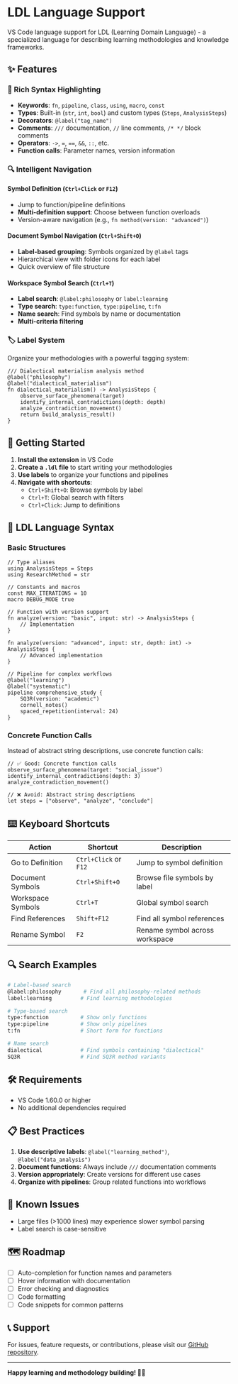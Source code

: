 # LDL Language Support

VS Code language support for LDL (Learning Domain Language) - a specialized language for describing learning methodologies and knowledge frameworks.

## ✨ Features

### 🎨 Rich Syntax Highlighting
- **Keywords**: `fn`, `pipeline`, `class`, `using`, `macro`, `const`
- **Types**: Built-in (`str`, `int`, `bool`) and custom types (`Steps`, `AnalysisSteps`)
- **Decorators**: `@label("tag_name")`
- **Comments**: `///` documentation, `//` line comments, `/* */` block comments
- **Operators**: `->`, `=`, `==`, `&&`, `::`, etc.
- **Function calls**: Parameter names, version information

### 🔍 Intelligent Navigation

#### Symbol Definition (`Ctrl+Click` or `F12`)
- Jump to function/pipeline definitions
- **Multi-definition support**: Choose between function overloads
- Version-aware navigation (e.g., `fn method(version: "advanced")`)

#### Document Symbol Navigation (`Ctrl+Shift+O`)
- **Label-based grouping**: Symbols organized by `@label` tags
- Hierarchical view with folder icons for each label
- Quick overview of file structure

#### Workspace Symbol Search (`Ctrl+T`)
- **Label search**: `@label:philosophy` or `label:learning`
- **Type search**: `type:function`, `type:pipeline`, `t:fn`
- **Name search**: Find symbols by name or documentation
- **Multi-criteria filtering**

### 🏷️ Label System
Organize your methodologies with a powerful tagging system:

```ldl
/// Dialectical materialism analysis method
@label("philosophy")
@label("dialectical_materialism")
fn dialectical_materialism() -> AnalysisSteps {
    observe_surface_phenomena(target)
    identify_internal_contradictions(depth: depth)
    analyze_contradiction_movement()
    return build_analysis_result()
}
```

## 🚀 Getting Started

1. **Install the extension** in VS Code
2. **Create a `.ldl` file** to start writing your methodologies
3. **Use labels** to organize your functions and pipelines
4. **Navigate with shortcuts**:
   - `Ctrl+Shift+O`: Browse symbols by label
   - `Ctrl+T`: Global search with filters
   - `Ctrl+Click`: Jump to definitions

## 📝 LDL Language Syntax

### Basic Structures

```ldl
// Type aliases
using AnalysisSteps = Steps
using ResearchMethod = str

// Constants and macros
const MAX_ITERATIONS = 10
macro DEBUG_MODE true

// Function with version support
fn analyze(version: "basic", input: str) -> AnalysisSteps {
    // Implementation
}

fn analyze(version: "advanced", input: str, depth: int) -> AnalysisSteps {
    // Advanced implementation
}

// Pipeline for complex workflows
@label("learning")
@label("systematic")
pipeline comprehensive_study {
    SQ3R(version: "academic")
    cornell_notes()
    spaced_repetition(interval: 24)
}
```

### Concrete Function Calls
Instead of abstract string descriptions, use concrete function calls:

```ldl
// ✅ Good: Concrete function calls
observe_surface_phenomena(target: "social_issue")
identify_internal_contradictions(depth: 3)
analyze_contradiction_movement()

// ❌ Avoid: Abstract string descriptions
let steps = ["observe", "analyze", "conclude"]
```

## ⌨️ Keyboard Shortcuts

| Action | Shortcut | Description |
|--------|----------|-------------|
| Go to Definition | `Ctrl+Click` or `F12` | Jump to symbol definition |
| Document Symbols | `Ctrl+Shift+O` | Browse file symbols by label |
| Workspace Symbols | `Ctrl+T` | Global symbol search |
| Find References | `Shift+F12` | Find all symbol references |
| Rename Symbol | `F2` | Rename symbol across workspace |

## 🔍 Search Examples

```bash
# Label-based search
@label:philosophy       # Find all philosophy-related methods
label:learning         # Find learning methodologies

# Type-based search
type:function          # Show only functions
type:pipeline          # Show only pipelines
t:fn                   # Short form for functions

# Name search
dialectical            # Find symbols containing "dialectical"
SQ3R                   # Find SQ3R method variants
```

## 🛠️ Requirements

- VS Code 1.60.0 or higher
- No additional dependencies required

## 📋 Best Practices

1. **Use descriptive labels**: `@label("learning_method")`, `@label("data_analysis")`
2. **Document functions**: Always include `///` documentation comments
3. **Version appropriately**: Create versions for different use cases
4. **Organize with pipelines**: Group related functions into workflows

## 🐛 Known Issues

- Large files (>1000 lines) may experience slower symbol parsing
- Label search is case-sensitive

## 🗺️ Roadmap

- [ ] Auto-completion for function names and parameters
- [ ] Hover information with documentation
- [ ] Error checking and diagnostics
- [ ] Code formatting
- [ ] Code snippets for common patterns

## 📞 Support

For issues, feature requests, or contributions, please visit our [GitHub repository](https://github.com/your-org/ldl-language-support).

---

**Happy learning and methodology building! 🧠✨**
